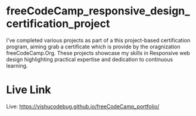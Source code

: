 # freeCodeCamp_responsive_design_certification_project
I've completed various projects as part of a this project-based certification program, aiming grab a certificate which is provide by the oragnization freeCodeCamp.Org. These projects showcase my skills in Responsive web design highlighting practical expertise and dedication to continuous learning.

# Live Link
Live: https://vishucodebug.github.io/freeCodeCamp_portfolio/
